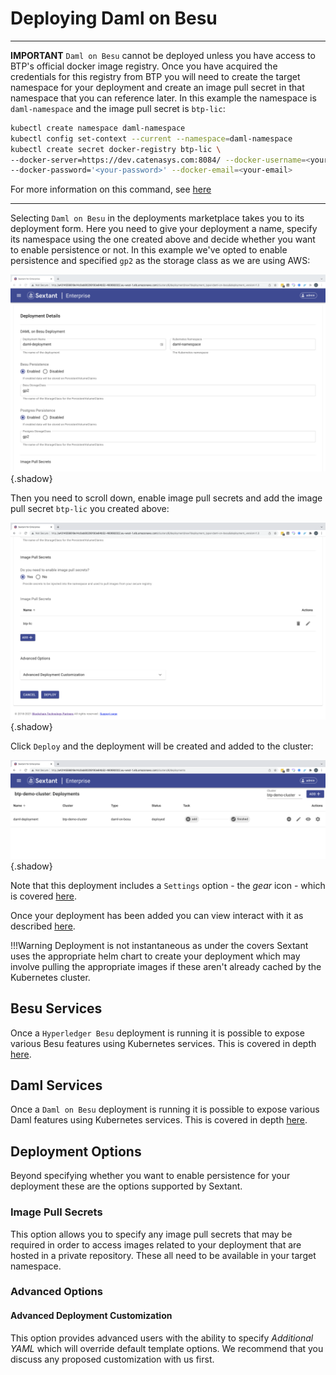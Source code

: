 # Deploying Daml on Besu

-----

__IMPORTANT__ `Daml on Besu` cannot be deployed unless you have access to BTP's
official docker image registry. Once you have acquired the credentials for this
registry from BTP you will need to create the target namespace for your
deployment and create an image pull secret in that namespace that you can
reference later. In this example the namespace is `daml-namespace` and the image
pull secret is `btp-lic`:

```bash
kubectl create namespace daml-namespace
kubectl config set-context --current --namespace=daml-namespace
kubectl create secret docker-registry btp-lic \
--docker-server=https://dev.catenasys.com:8084/ --docker-username=<your-name> \
--docker-password='<your-password>' --docker-email=<your-email>
```

For more information on this command, see
[here](https://kubernetes.io/docs/tasks/configure-pod-container/pull-image-private-registry/#create-a-secret-by-providing-credentials-on-the-command-line)

-----

Selecting `Daml on Besu` in the deployments marketplace takes you to
its deployment form. Here you need to give your deployment a name, specify its
namespace using the one created above and decide whether you want to enable
persistence or not. In this example we've opted to enable persistence and
specified `gp2` as the storage class as we are using AWS:

![Sextant Deployments Daml on Besu Form](../../images/sextant-deployments-daml-besu-form.png){.shadow}

Then you need to scroll down, enable image pull secrets and add the image pull
secret `btp-lic` you created above:

![Sextant Deployments Daml on Besu Deploy](../../images/sextant-deployments-daml-besu-deploy.png){.shadow}

Click `Deploy` and the deployment will be created and added to the cluster:

![Sextant Deployments Daml on Besu Added](../../images/sextant-deployments-daml-besu-added.png){.shadow}

Note that this deployment includes a `Settings` option - the _gear_ icon - which
is covered [here](daml-ledger-admin.md).

Once your deployment has been added you can view interact with it as described
[here](../management.md#generic-interactions).

!!!Warning
    Deployment is not instantaneous as under the covers Sextant uses the
    appropriate helm chart to create your deployment which may involve pulling
    the appropriate images if these aren't already cached by the Kubernetes
    cluster.

## Besu Services

Once a `Hyperledger Besu` deployment is running it is possible to expose
various Besu features using Kubernetes services. This is covered in depth
[here](../dlts/besu-services.md).

## Daml Services

Once a `Daml on Besu` deployment is running it is possible to expose various
Daml features using Kubernetes services. This is covered in depth
[here](daml-services.md).

## Deployment Options

Beyond specifying whether you want to enable persistence for your deployment
these are the options supported by Sextant.

### Image Pull Secrets

This option allows you to specify any image pull secrets that may be required in
order to access images related to your deployment that are hosted in a private
repository. These all need to be available in your target namespace.

### Advanced Options

#### Advanced Deployment Customization

This option provides advanced users with the ability to specify
_Additional YAML_ which will override default template options. We recommend
that you discuss any proposed customization with us first.
